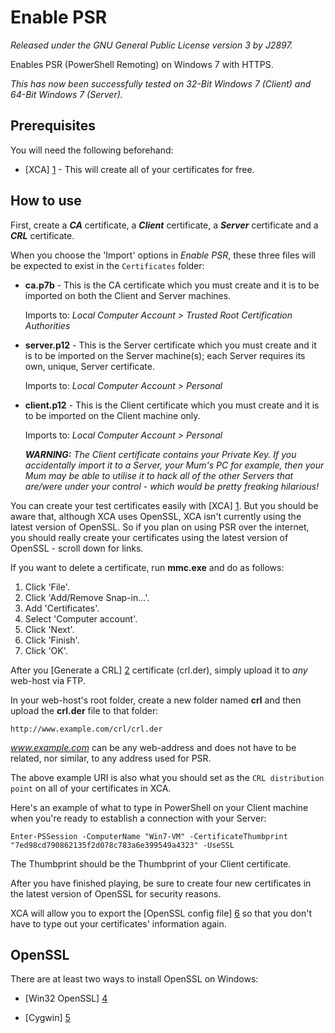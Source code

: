 Enable PSR
==========
*Released under the GNU General Public License version 3 by J2897.*

Enables PSR (PowerShell Remoting) on Windows 7 with HTTPS.

*This has now been successfully tested on 32-Bit Windows 7 (Client) and 64-Bit Windows 7 (Server).*

Prerequisites
-------------

You will need the following beforehand:

* [XCA] [1] - This will create all of your certificates for free.

How to use
----------

First, create a ***CA*** certificate, a ***Client*** certificate, a ***Server*** certificate and a ***CRL*** certificate.

When you choose the 'Import' options in *Enable PSR*, these three files will be expected to exist in the `Certificates` folder:

*	**ca.p7b** - This is the CA certificate which you must create and it is to be imported on both the Client and Server machines.

	Imports to: *Local Computer Account > Trusted Root Certification Authorities*

*	**server.p12** - This is the Server certificate which you must create and it is to be imported on the Server machine(s); each Server requires its own, unique, Server certificate.

	Imports to: *Local Computer Account > Personal*

*	**client.p12** - This is the Client certificate which you must create and it is to be imported on the Client machine only.

	Imports to: *Local Computer Account > Personal*

	***WARNING:*** *The Client certificate contains your Private Key. If you accidentally import it to a Server, your Mum's PC for example, then your Mum may be able to utilise it to hack all of the other Servers that are/were under your control - which would be pretty freaking hilarious!*

You can create your test certificates easily with [XCA] [1]. But you should be aware that, although XCA uses OpenSSL, XCA isn't currently using the latest version of OpenSSL. So if you plan on using PSR over the internet, you should really create your certificates using the latest version of OpenSSL - scroll down for links.

If you want to delete a certificate, run **mmc.exe** and do as follows:

1.  Click 'File'.
2.  Click 'Add/Remove Snap-in...'.
3.  Add 'Certificates'.
4.  Select 'Computer account'.
5.  Click 'Next'.
6.  Click 'Finish'.
7.  Click 'OK'.

After you [Generate a CRL] [2] certificate (crl.der), simply upload it to *any* web-host via FTP.

In your web-host's root folder, create a new folder named **crl** and then upload the **crl.der** file to that folder:

	http://www.example.com/crl/crl.der

*www.example.com* can be any web-address and does not have to be related, nor similar, to any address used for PSR.

The above example URI is also what you should set as the `CRL distribution point` on all of your certificates in XCA.

Here's an example of what to type in PowerShell on your Client machine when you're ready to establish a connection with your Server:

	Enter-PSSession -ComputerName "Win7-VM" -CertificateThumbprint "7ed98cd790862135f2d078c783a6e399549a4323" -UseSSL

The Thumbprint should be the Thumbprint of your Client certificate.

After you have finished playing, be sure to create four new certificates in the latest version of OpenSSL for security reasons.

XCA will allow you to export the [OpenSSL config file] [6] so that you don't have to type out your certificates' information again.

OpenSSL
-------

There are at least two ways to install OpenSSL on Windows:

* [Win32 OpenSSL] [4]
* [Cygwin] [5]

   [1]: http://xca.sourceforge.net/xca-14.html#ss14.1
   [2]: http://xca.sourceforge.net/xca.html#toc11
   [3]: http://xca.sourceforge.net/xca-9.html#ss9.5
   [4]: http://slproweb.com/products/Win32OpenSSL.html
   [5]: http://robotification.com/2007/08/31/installing-openssl-on-windows/
   [6]: http://www.openssl.org/docs/apps/config.html
